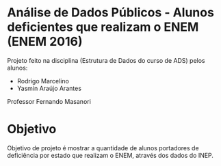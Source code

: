 # Análise de Dados Públicos - Alunos deficientes que realizam o ENEM (ENEM 2016) 

Projeto feito na disciplina (Estrutura de Dados do curso de ADS) pelos alunos:

 - Rodrigo Marcelino
 - Yasmin Araújo Arantes

Professor Fernando Masanori 

# Objetivo 

Objetivo de projeto é mostrar a quantidade de alunos portadores de deficiência por estado que realizam o ENEM, através dos dados do INEP.  

